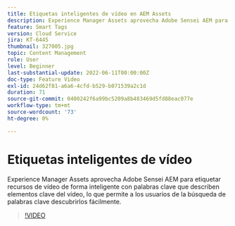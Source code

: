 ```yaml
---
title: Etiquetas inteligentes de vídeo en AEM Assets
description: Experience Manager Assets aprovecha Adobe Sensei AEM para etiquetar recursos de vídeo de forma inteligente con palabras clave que describen elementos clave del vídeo, lo que permite a los usuarios de la búsqueda de palabras clave descubrirlos fácilmente.
feature: Smart Tags
version: Cloud Service
jira: KT-6445
thumbnail: 327005.jpg
topic: Content Management
role: User
level: Beginner
last-substantial-update: 2022-06-11T00:00:00Z
doc-type: Feature Video
exl-id: 24d62f81-a6a6-4cfd-b529-b071539a2c1d
duration: 71
source-git-commit: 0400242f6a99bc5209a8b483469d5fd88eac077e
workflow-type: tm+mt
source-wordcount: '73'
ht-degree: 0%

---
```


# Etiquetas inteligentes de vídeo

Experience Manager Assets aprovecha Adobe Sensei AEM para etiquetar recursos de vídeo de forma inteligente con palabras clave que describen elementos clave del vídeo, lo que permite a los usuarios de la búsqueda de palabras clave descubrirlos fácilmente.

>[!VIDEO](https://video.tv.adobe.com/v/327005?quality=12&learn=on)
